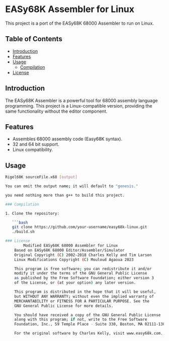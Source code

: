 # EASy68K Assembler for Linux

This project is a port of the EASy68K 68000 Assembler to run on Linux.

## Table of Contents

- [Introduction](#introduction)
- [Features](#features)
- [Usage](#Usage)
  - [Compilation](#Compilation)
- [License](#license)

## Introduction

The EASy68K Assembler is a powerful tool for 68000 assembly language programming. This project is a Linux-compatible version, providing the same functionality without the editor component.

## Features

- Assembles 68000 assembly code (Easy68K syntax).
- 32 and 64 bit support.
- Linux compatibility.

## Usage

```bash
Rigel68K sourceFile.x68 [output]

You can omit the output name; it will default to "genesis."

you need nothing more than g++ to build this project.

### Compilation

1. Clone the repository:

   ```bash
   git clone https://github.com/your-username/easy68k-linux.git
   ./build.sh

### License 
        Modified EASy68K 68000 Assembler for Linux
    Based on EASy68K 68000 Editor/Assembler/Simulator
    Original Copyright (C) 2002-2018 Charles Kelly and Tim Larson
    Linux Modifications Copyright (C) Mouloud Agaoua 2023

    This program is free software; you can redistribute it and/or
    modify it under the terms of the GNU General Public License
    as published by the Free Software Foundation; either version 3
    of the License, or (at your option) any later version.

    This program is distributed in the hope that it will be useful,
    but WITHOUT ANY WARRANTY; without even the implied warranty of
    MERCHANTABILITY or FITNESS FOR A PARTICULAR PURPOSE. See the
    GNU General Public License for more details.

    You should have received a copy of the GNU General Public License
    along with this program; if not, write to the Free Software
    Foundation, Inc., 59 Temple Place - Suite 330, Boston, MA 02111-1307, USA.

    For the original software by Charles Kelly, visit www.easy68k.com.
